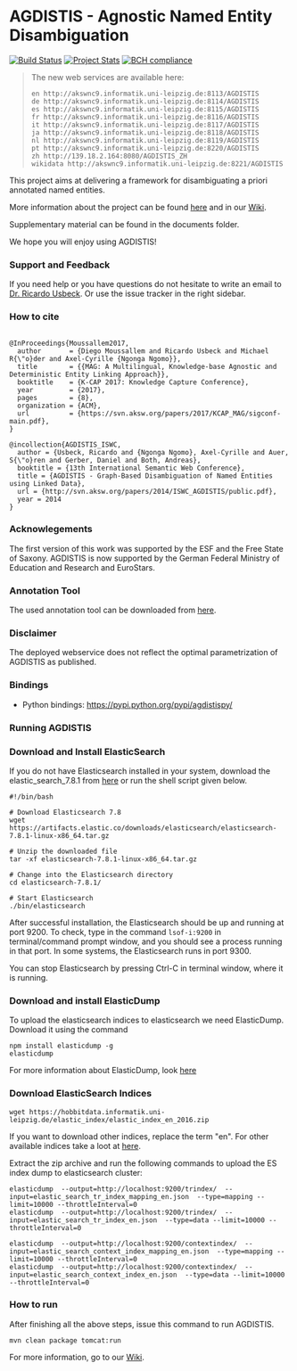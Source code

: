 # AGDISTIS - Agnostic Named Entity Disambiguation

[![Build Status](https://gitlab.com/aksw/AGDISTIS/badges/master/build.svg)](https://gitlab.com/aksw/AGDISTIS/pipelines)
[![Project Stats](https://www.openhub.net/p/AGDISTIS/widgets/project_thin_badge.gif)](https://www.ohloh.net/p/AGDISTIS)
[![BCH compliance](https://bettercodehub.com/edge/badge/AKSW/AGDISTIS)](https://bettercodehub.com/)


>The new web services are available here:
>```
>en http://akswnc9.informatik.uni-leipzig.de:8113/AGDISTIS
>de http://akswnc9.informatik.uni-leipzig.de:8114/AGDISTIS
>es http://akswnc9.informatik.uni-leipzig.de:8115/AGDISTIS
>fr http://akswnc9.informatik.uni-leipzig.de:8116/AGDISTIS
>it http://akswnc9.informatik.uni-leipzig.de:8117/AGDISTIS
>ja http://akswnc9.informatik.uni-leipzig.de:8118/AGDISTIS
>nl http://akswnc9.informatik.uni-leipzig.de:8119/AGDISTIS
>pt http://akswnc9.informatik.uni-leipzig.de:8220/AGDISTIS
>zh http://139.18.2.164:8080/AGDISTIS_ZH
>wikidata http://akswnc9.informatik.uni-leipzig.de:8221/AGDISTIS
>```

This project aims at delivering a framework for disambiguating a priori annotated named entities.

More information about the project can be found <a href="http://aksw.org/projects/AGDISTIS">here</a> and in our <a href="https://github.com/AKSW/AGDISTIS/wiki">Wiki</a>.

Supplementary material can be found in the documents folder.

We hope you will enjoy using AGDISTIS!

### Support and Feedback
If you need help or you have questions do not hesitate to write an email to  <a href="mailto:usbeck@uni-paderborn.de"> Dr. Ricardo Usbeck</a>. Or use the issue tracker in the right sidebar.

### How to cite
```Tex

@InProceedings{Moussallem2017,
  author       = {Diego Moussallem and Ricardo Usbeck and Michael R{\"o}der and Axel-Cyrille {Ngonga Ngomo}},
  title        = {{MAG: A Multilingual, Knowledge-base Agnostic and Deterministic Entity Linking Approach}},
  booktitle    = {K-CAP 2017: Knowledge Capture Conference},
  year         = {2017},
  pages        = {8},
  organization = {ACM},
  url          = {https://svn.aksw.org/papers/2017/KCAP_MAG/sigconf-main.pdf},
}

@incollection{AGDISTIS_ISWC,
  author = {Usbeck, Ricardo and {Ngonga Ngomo}, Axel-Cyrille and Auer, S{\"o}ren and Gerber, Daniel and Both, Andreas},
  booktitle = {13th International Semantic Web Conference},
  title = {AGDISTIS - Graph-Based Disambiguation of Named Entities using Linked Data},
  url = {http://svn.aksw.org/papers/2014/ISWC_AGDISTIS/public.pdf},
  year = 2014
}
```

### Acknowlegements
The first version of this work was supported by the ESF and the Free State of Saxony.
AGDISTIS is now supported by the German Federal Ministry of Education and Research and EuroStars.


### Annotation Tool

The used annotation tool can be downloaded from <a href="https://github.com/RicardoUsbeck/QRTool">here</a>.

### Disclaimer

The deployed webservice does not reflect the optimal parametrization of AGDISTIS as published.

### Bindings
* Python bindings: https://pypi.python.org/pypi/agdistispy/

### Running AGDISTIS


### Download and Install ElasticSearch
If you do not have Elasticsearch installed in your system, download the elastic_search_7.8.1 from <a href = "https://www.elastic.co/downloads/past-releases/elasticsearch-7-8-1">here</a>
or run the shell script given below.

```
#!/bin/bash

# Download Elasticsearch 7.8
wget https://artifacts.elastic.co/downloads/elasticsearch/elasticsearch-7.8.1-linux-x86_64.tar.gz

# Unzip the downloaded file
tar -xf elasticsearch-7.8.1-linux-x86_64.tar.gz

# Change into the Elasticsearch directory
cd elasticsearch-7.8.1/

# Start Elasticsearch
./bin/elasticsearch

```

After successful installation, the Elasticsearch should be up and running at port 9200. 
To check, type in the command ```lsof-i:9200``` in terminal/command prompt window, and you should see a process running in that port.
In some systems, the Elasticsearch runs in port 9300.

You can stop Elasticsearch by pressing Ctrl-C in terminal window, where it is running.


### Download and install ElasticDump

To upload the elasticsearch indices to elasticsearch we need ElasticDump. Download it using the command  
```
npm install elasticdump -g
elasticdump
```

For more information about ElasticDump, look <a href = "https://github.com/elasticsearch-dump/elasticsearch-dump">here</a>


### Download ElasticSearch Indices
```
wget https://hobbitdata.informatik.uni-leipzig.de/elastic_index/elastic_index_en_2016.zip
```

If you want to download other indices, replace the term "en". For other available indices take a loot at <a href = "https://hobbitdata.informatik.uni-leipzig.de/elastic_index/">here</a>.

Extract the zip archive and run the following commands to upload the ES index dump to elasticsearch cluster:

```
elasticdump  --output=http://localhost:9200/trindex/  --input=elastic_search_tr_index_mapping_en.json  --type=mapping --limit=10000 --throttleInterval=0  
elasticdump  --output=http://localhost:9200/trindex/  --input=elastic_search_tr_index_en.json  --type=data --limit=10000 --throttleInterval=0

elasticdump  --output=http://localhost:9200/contextindex/  --input=elastic_search_context_index_mapping_en.json  --type=mapping --limit=10000 --throttleInterval=0
elasticdump  --output=http://localhost:9200/contextindex/  --input=elastic_search_context_index_en.json  --type=data --limit=10000 --throttleInterval=0
```


### How to run

After finishing all the above steps, issue this command to run AGDISTIS.
```
mvn clean package tomcat:run
```

For more information, go to our <a href="https://github.com/AKSW/AGDISTIS/wiki/3-Running-the-webservice">Wiki</a>.
